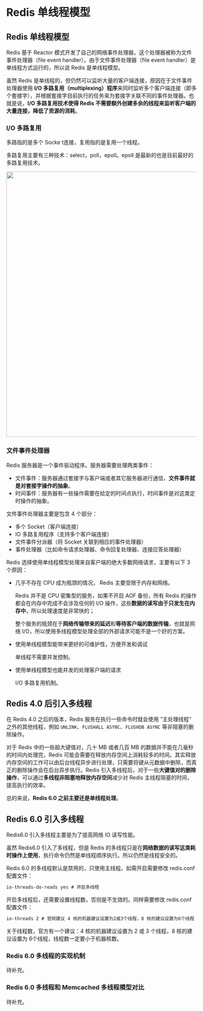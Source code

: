 # Redis 单线程模型

## Redis 单线程模型

Redis 基于 Reactor 模式开发了自己的网络事件处理器，这个处理器被称为文件事件处理器（file event handler）。由于文件事件处理器（file event handler）是单线程方式运行的，所以说 Redis 是单线程模型。

虽然 Redis 是单线程的，但仍然可以监听大量的客户端连接，原因在于文件事件处理器使用 **I/O 多路复用（multiplexing）程序**来同时监听多个客户端连接（即多个套接字），并根据套接字目前执行的任务来为套接字关联不同的事件处理器。也就是说，**I/O 多路复用技术使得 Redis 不需要额外创建多余的线程来监听客户端的大量连接，降低了资源的消耗**。

### I/O 多路复用

多路指的是多个 Socke t连接，复用指的是复用一个线程。

多路复用主要有三种技术：select，poll，epoll。epoll 是最新的也是目前最好的多路复用技术。

<div align="center"><img src="https://gitee.com/duhouan/ImagePro/raw/master/redis/r_2.png" width='700px'/></div>

### 文件事件处理器

Redis 服务器是一个事件驱动程序。服务器需要处理两类事件：

- 文件事件：服务器通过套接字与客户端或者其它服务器进行通信，**文件事件就是对套接字操作的抽象**。
- 时间事件：服务器有一些操作需要在给定的时间点执行，时间事件是对这类定时操作的抽象。

文件事件处理器主要是包含 4 个部分：

- 多个 Socket（客户端连接）
- IO 多路复用程序（支持多个客户端连接）
- 文件事件分派器（将 Socket 关联到相应的事件处理器）
- 事件处理器（比如命令请求处理器、命令回复处理器、连接应答处理器）

Redis 选择使用单线程模型处理来自客户端的绝大多数网络请求，主要有以下 3 个原因：

- 几乎不存在 CPU 成为瓶颈的情况， Redis 主要受限于内存和网络。

  Redis 并不是 CPU 密集型的服务，如果不开启 AOF 备份，所有 Redis 的操作都会在内存中完成不会涉及任何的 I/O 操作，这些**数据的读写由于只发生在内存中**，所以处理速度是非常快的；

  整个服务的瓶颈在于**网络传输带来的延迟**和**等待客户端的数据传输**，也就是网络 I/O，所以使用多线程模型处理全部的外部请求可能不是一个好的方案。

- 使用单线程模型能带来更好的可维护性，方便开发和调试

  单线程不需要并发控制。

- 使用单线程模型也能并发的处理客户端的请求

  I/O 多路复用机制。



## Redis 4.0 后引入多线程

在 Redis 4.0 之后的版本，Redis 服务在执行一些命令时就会使用 ”主处理线程“ 之外的其他线程，例如 `UNLINK`、`FLUSHALL ASYNC`、`FLUSHDB ASYNC` 等非阻塞的删除操作。

对于 Redis 中的一些超大键值对，几十 MB 或者几百 MB 的数据并不能在几毫秒的时间内处理完，Redis 可能会需要在释放内存空间上消耗较多的时间。其实释放内存空间的工作可以由后台线程异步进行处理，只需要将键从元数据中删除，而真正的删除操作会在后台异步执行。Redis 引入多线程后，对于一些**大键值对的删除操作**，可以通过**多线程非阻塞地释放内存空间**减少对 Redis 主线程阻塞的时间，提高执行的效率。

总的来说，**Redis 6.0 之前主要还是单线程处理**。



## Redis 6.0 引入多线程

Redis6.0 引入多线程主要是为了提高网络 IO 读写性能。

虽然 Redis6.0 引入了多线程，但是 Redis 的多线程只是在**网络数据的读写这类耗时操作上使用**，执行命令仍然是单线程顺序执行。所以仍然是线程安全的。

Redis 6.0 的多线程默认是禁用的，只使用主线程。如需开启需要修改 redis.conf 配置文件：

```html
io-threads-do-reads yes # 开启多线程
```

开启多线程后，还需要设置线程数，否则是不生效的。同样需要修改 redis.conf 配置文件：

```html
io-threads 2 # 官网建议 4 核的机器建议设置为2或3个线程，8 核的建议设置为6个线程
```

关于线程数，官方有一个建议：4 核的机器建议设置为 2 或 3 个线程，8 核的建议设置为 6个线程，线程数一定要小于机器核数。

### Redis 6.0 多线程的实现机制

待补充。

### Redis 6.0 多线程和 Memcached 多线程模型对比

待补充。